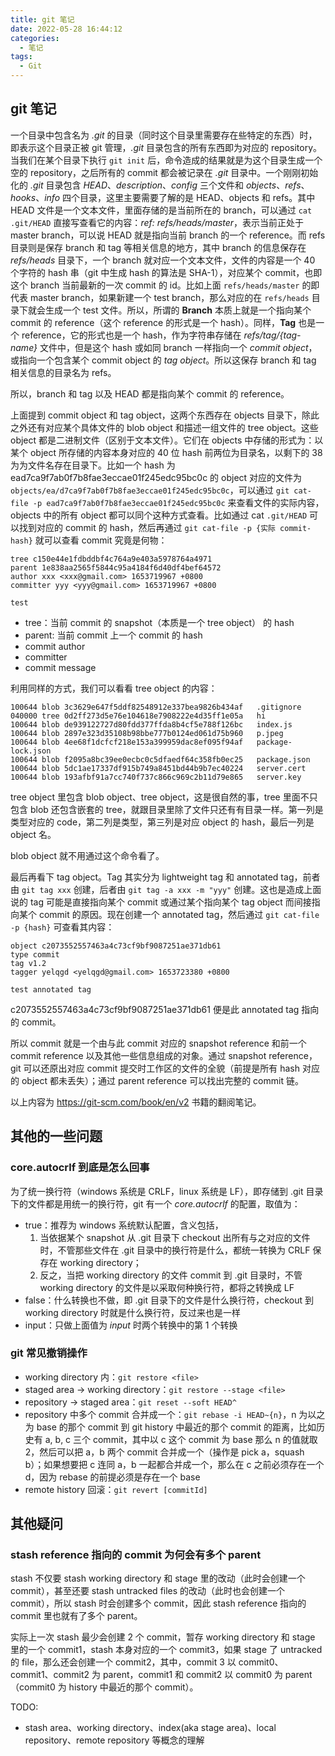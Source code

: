 ```yaml
---
title: git 笔记
date: 2022-05-28 16:44:12
categories:
  - 笔记
tags:
  - Git
---
```


## git 笔记

一个目录中包含名为 _.git_ 的目录（同时这个目录里需要存在些特定的东西）时，即表示这个目录正被 git 管理，_.git_ 目录包含的所有东西即为对应的 repository。当我们在某个目录下执行 `git init` 后，命令造成的结果就是为这个目录生成一个空的 repository，之后所有的 commit 都会被记录在 _.git_ 目录中。一个刚刚初始化的 _.git_ 目录包含 _HEAD_、_description_、_config_ 三个文件和 _objects_、_refs_、_hooks_、_info_ 四个目录，这里主要需要了解的是 HEAD、objects 和 refs。其中 HEAD 文件是一个文本文件，里面存储的是当前所在的 branch，可以通过 `cat .git/HEAD` 直接写查看它的内容：_ref: refs/heads/master_，表示当前正处于 master branch，可以说 HEAD 就是指向当前 branch 的一个 reference。而 refs 目录则是保存 branch 和 tag 等相关信息的地方，其中 branch 的信息保存在 _refs/heads_ 目录下，一个 branch 就对应一个文本文件，文件的内容是一个 40 个字符的 hash 串（git 中生成 hash 的算法是 SHA-1），对应某个 commit，也即这个 branch 当前最新的一次 commit 的 id。比如上面 `refs/heads/master` 的即代表 master branch，如果新建一个 test branch，那么对应的在 `refs/heads` 目录下就会生成一个 test 文件。所以，所谓的 **Branch** 本质上就是一个指向某个 commit 的 reference（这个 reference 的形式是一个 hash）。同样，**Tag** 也是一个 reference，它的形式也是一个 hash，作为字符串存储在 _refs/tag/{tag-name}_ 文件中，但是这个 hash 或如同 branch 一样指向一个 _commit object_，或指向一个包含某个 commit object 的 _tag object_。所以这保存 branch 和 tag 相关信息的目录名为 refs。

所以，branch 和 tag 以及 HEAD 都是指向某个 commit 的 reference。

上面提到 commit object 和 tag object，这两个东西存在 objects 目录下，除此之外还有对应某个具体文件的 blob object 和描述一组文件的 tree object。这些 object 都是二进制文件（区别于文本文件）。它们在 objects 中存储的形式为：以某个 object 所存储的内容本身对应的 40 位 hash 前两位为目录名，以剩下的 38 为为文件名存在目录下。比如一个 hash 为 ead7ca9f7ab0f7b8fae3eccae01f245edc95bc0c 的 object 对应的文件为 `objects/ea/d7ca9f7ab0f7b8fae3eccae01f245edc95bc0c`，可以通过 `git cat-file -p ead7ca9f7ab0f7b8fae3eccae01f245edc95bc0c` 来查看文件的实际内容，objects 中的所有 object 都可以同个这种方式查看。比如通过 cat `.git/HEAD` 可以找到对应的 commit 的 hash，然后再通过 `git cat-file -p {实际 commit-hash}` 就可以查看 commit 究竟是何物：

```
tree c150e44e1fdbddbf4c764a9e403a5978764a4971
parent 1e838aa2565f5844c95a4184f6d40df4bef64572
author xxx <xxx@gmail.com> 1653719967 +0800
committer yyy <yyy@gmail.com> 1653719967 +0800

test
```

- tree：当前 commit 的 snapshot（本质是一个 tree object） 的 hash
- parent: 当前 commit 上一个 commit 的 hash
- commit author
- committer
- commit message

利用同样的方式，我们可以看看 tree object 的内容：

```
100644 blob 3c3629e647f5ddf82548912e337bea9826b434af   .gitignore
040000 tree 0d2ff273d5e76e104618e7908222e4d35ff1e05a   hi
100644 blob de939122727d80fdd377ffda8b4cf5e788f126bc   index.js
100644 blob 2897e323d35108b98bbe777b0124ed061d75b960   p.jpeg
100644 blob 4ee68f1dcfcf218e153a399959dac8ef095f94af   package-lock.json
100644 blob f2095a8bc39ee0ecbc0c5dfaedf64c358fb0ec25   package.json
100644 blob 5dc1ae17337df915b749a8451bd44b9b7ec40224   server.cert
100644 blob 193afbf91a7cc740f737c866c969c2b11d79e865   server.key
```

tree object 里包含 blob object、tree object，这是很自然的事，tree 里面不只包含 blob 还包含嵌套的 tree，就跟目录里除了文件只还有有目录一样。第一列是类型对应的 code，第二列是类型，第三列是对应 object 的 hash，最后一列是 object 名。

blob object 就不用通过这个命令看了。

最后再看下 tag object。Tag 其实分为 lightweight tag 和 annotated tag，前者由 `git tag xxx` 创建，后者由 `git tag -a xxx -m "yyy"` 创建。这也是造成上面说的 tag 可能是直接指向某个 commit 或通过某个指向某个 tag object 而间接指向某个 commit 的原因。现在创建一个 annotated tag，然后通过 `git cat-file -p {hash}` 可查看其内容：

```
object c2073552557463a4c73cf9bf9087251ae371db61
type commit
tag v1.2
tagger yelqgd <yelqgd@gmail.com> 1653723380 +0800

test annotated tag
```

c2073552557463a4c73cf9bf9087251ae371db61 便是此 annotated tag 指向的 commit。

所以 commit 就是一个由与此 commit 对应的 snapshot reference 和前一个 commit reference 以及其他一些信息组成的对象。通过 snapshot reference，git 可以还原出对应 commit 提交时工作区的文件的全貌（前提是所有 hash 对应的 object 都未丢失）；通过 parent reference 可以找出完整的 commit 链。

以上内容为 https://git-scm.com/book/en/v2 书籍的翻阅笔记。

## 其他的一些问题

### core.autocrlf 到底是怎么回事

为了统一换行符（windows 系统是 CRLF，linux 系统是 LF），即存储到 .git 目录下的文件都是用统一的换行符，git 有一个 _core.autocrlf_ 的配置，取值为：

- true：推荐为 windows 系统默认配置，含义包括，
  1. 当依据某个 snapshot 从 .git 目录下 checkout 出所有与之对应的文件时，不管那些文件在 .git 目录中的换行符是什么，都统一转换为 CRLF 保存在 working directory；
  2. 反之，当把 working directory 的文件 commit 到 .git 目录时，不管 working directory 的文件是以采取何种换行符，都将之转换成 LF
- false：什么转换也不做，即 .git 目录下的文件是什么换行符，checkout 到 working directory 时就是什么换行符，反过来也是一样
- input：只做上面值为 _input_ 时两个转换中的第 1 个转换

### git 常见撤销操作

- working directory 内：`git restore <file>`
- staged area -> working directory：`git restore --stage <file>`
- repository -> staged area：`git reset --soft HEAD^`
- repository 中多个 commit 合并成一个：`git rebase -i HEAD~{n}`，n 为以之为 base 的那个 commit 到 git history 中最近的那个 commit 的距离，比如历史有 a, b, c 三个 commit，其中以 c 这个 commit 为 base 那么 n 的值就取 2，然后可以把 a，b 两个 commit 合并成一个（操作是 pick a，squash b）；如果想要把 c 连同 a，b 一起都合并成一个，那么在 c 之前必须存在一个 d，因为 rebase 的前提必须是存在一个 base
- remote history 回滚：`git revert [commitId]`

## 其他疑问

### stash reference 指向的 commit 为何会有多个 parent

stash 不仅要 stash working directory 和 stage 里的改动（此时会创建一个 commit），甚至还要 stash untracked files 的改动（此时也会创建一个 commit），所以 stash 时会创建多个 commit，因此 stash reference 指向的 commit 里也就有了多个 parent。

实际上一次 stash 最少会创建 2 个 commit，暂存 working directory 和 stage 里的一个 commit1，stash 本身对应的一个 commit3，如果 stage 了 untracked 的 file，那么还会创建一个 commit2，其中，commit 3 以 commit0、commit1、commit2 为 parent，commit1 和 commit2 以 commit0 为 parent（commit0 为 history 中最近的那个 commit）。

TODO:

- stash area、working directory、index(aka stage area)、local repository、remote repository 等概念的理解
